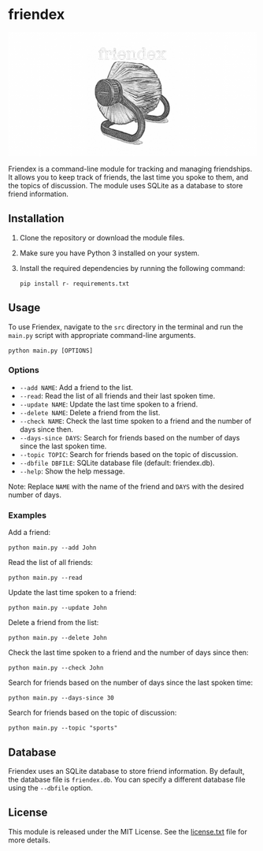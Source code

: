# friendex

![image](/friendex_logo.png)

Friendex is a command-line module for tracking and managing friendships. It allows you to keep track of friends, the last time you spoke to them, and the topics of discussion. The module uses SQLite as a database to store friend information.

## Installation

1. Clone the repository or download the module files.
2. Make sure you have Python 3 installed on your system.
3. Install the required dependencies by running the following command:
   
   ```
   pip install r- requirements.txt
   ```

## Usage

To use Friendex, navigate to the `src` directory in the terminal and run the `main.py` script with appropriate command-line arguments.

```
python main.py [OPTIONS]
```

### Options

- `--add NAME`: Add a friend to the list.
- `--read`: Read the list of all friends and their last spoken time.
- `--update NAME`: Update the last time spoken to a friend.
- `--delete NAME`: Delete a friend from the list.
- `--check NAME`: Check the last time spoken to a friend and the number of days since then.
- `--days-since DAYS`: Search for friends based on the number of days since the last spoken time.
- `--topic TOPIC`: Search for friends based on the topic of discussion.
- `--dbfile DBFILE`: SQLite database file (default: friendex.db).
- `--help`: Show the help message.

Note: Replace `NAME` with the name of the friend and `DAYS` with the desired number of days.

### Examples

Add a friend:
```
python main.py --add John
```

Read the list of all friends:
```
python main.py --read
```

Update the last time spoken to a friend:
```
python main.py --update John
```

Delete a friend from the list:
```
python main.py --delete John
```

Check the last time spoken to a friend and the number of days since then:
```
python main.py --check John
```

Search for friends based on the number of days since the last spoken time:
```
python main.py --days-since 30
```

Search for friends based on the topic of discussion:
```
python main.py --topic "sports"
```

## Database

Friendex uses an SQLite database to store friend information. By default, the database file is `friendex.db`. You can specify a different database file using the `--dbfile` option.

## License

This module is released under the MIT License. See the [license.txt](https://github.com/your-username/friendex/blob/main/LICENSE) file for more details.
